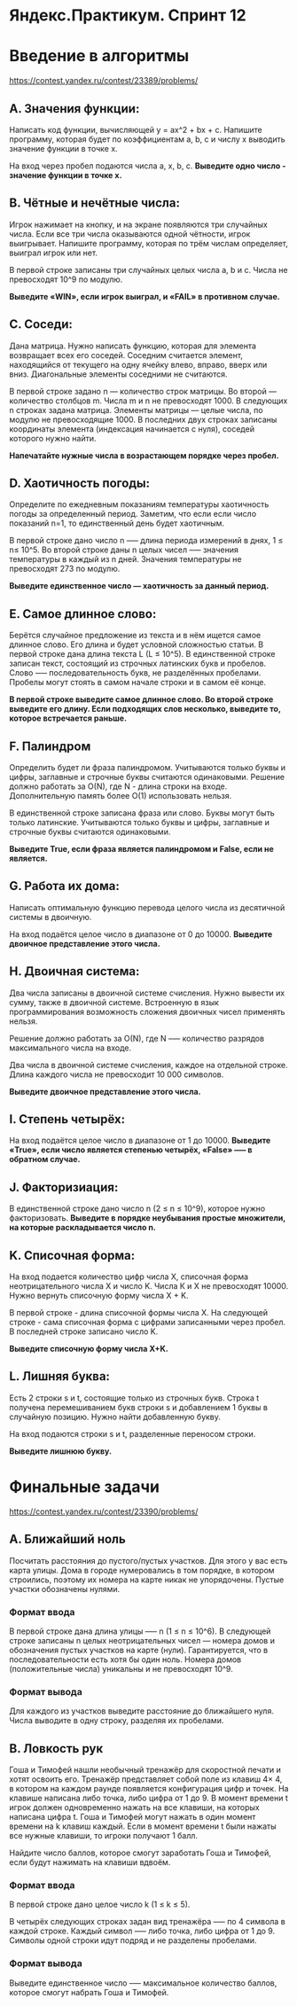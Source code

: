 # **Яндекс.Практикум. Спринт 12**

# Введение в алгоритмы
https://contest.yandex.ru/contest/23389/problems/

## A. Значения функции:
Написать код функции, вычисляющей y = ax^2 + bx + c. Напишите программу, которая будет по коэффициентам a, b, c и числу x выводить значение функции в точке x.

На вход через пробел подаются числа a, x, b, c.
**Выведите одно число - значение функции в точке x.**

## B. Чётные и нечётные числа:
Игрок нажимает на кнопку, и на экране появляются три случайных числа. Если все три числа оказываются одной чётности, игрок выигрывает.
Напишите программу, которая по трём числам определяет, выиграл игрок или нет.

В первой строке записаны три случайных целых числа a, b и c. Числа не превосходят 10^9 по модулю.

**Выведите «WIN», если игрок выиграл, и «FAIL» в противном случае.**

## C. Соседи:
Дана матрица. Нужно написать функцию, которая для элемента возвращает всех его соседей. Соседним считается элемент, находящийся от текущего на одну ячейку влево, вправо, вверх или вниз. Диагональные элементы соседними не считаются.

В первой строке задано n — количество строк матрицы. Во второй — количество столбцов m. Числа m и n не превосходят 1000. В следующих n строках задана матрица. Элементы матрицы — целые числа, по модулю не превосходящие 1000. В последних двух строках записаны координаты элемента (индексация начинается с нуля), соседей которого нужно найти.

**Напечатайте нужные числа в возрастающем порядке через пробел.**

## D. Хаотичность погоды:
Определите по ежедневным показаниям температуры хаотичность погоды за определенный период.
Заметим, что если если число показаний n=1, то единственный день будет хаотичным. 

В первой строке дано число n –— длина периода измерений в днях, 1 ≤ n≤ 10^5. Во второй строке даны n целых чисел –— значения температуры в каждый из n дней. Значения температуры не превосходят 273 по модулю.

**Выведите единственное число — хаотичность за данный период.**

## E. Самое длинное слово:
Берётся случайное предложение из текста и в нём ищется самое длинное слово. Его длина и будет условной сложностью статьи. 
В первой строке дана длина текста L (L ≤ 10^5).
В единственной строке записан текст, состоящий из строчных латинских букв и пробелов. Слово —– последовательность букв, не разделённых пробелами. Пробелы могут стоять в самом начале строки и в самом её конце.

**В первой строке выведите самое длинное слово. Во второй строке выведите его длину. Если подходящих слов несколько, выведите то, которое встречается раньше.**

## F. Палиндром
Определить будет ли фраза палиндромом. Учитываются только буквы и цифры, заглавные и строчные буквы считаются одинаковыми. 
Решение должно работать за O(N), где N - длина строки на входе. 
Дополнительную память более O(1) использовать нельзя.

В единственной строке записана фраза или слово. Буквы могут быть только латинские.
Учитываются только буквы и цифры, заглавные и строчные буквы считаются одинаковыми.

**Выведите True, если фраза является палиндромом и False, если не является.**

## G. Работа их дома:
Написать оптимальную функцию перевода целого числа из десятичной системы в двоичную.

На вход подаётся целое число в диапазоне от 0 до 10000.
**Выведите двоичное представление этого числа.**

## H. Двоичная система:
Два числа записаны в двоичной системе счисления. Нужно вывести их сумму, также в двоичной системе. Встроенную в язык программирования возможность сложения двоичных чисел применять нельзя.

Решение должно работать за O(N), где N –— количество разрядов максимального числа на входе.

Два числа в двоичной системе счисления, каждое на отдельной строке. Длина каждого числа не превосходит 10 000 символов. 

**Выведите двоичное представление этого числа.**

## I. Степень четырёх:
На вход подаётся целое число в диапазоне от 1 до 10000.
**Выведите «True», если число является степенью четырёх, «False» –— в обратном случае.**

## J. Факторизиация:
В единственной строке дано число n (2 ≤ n ≤ 10^9), которое нужно факторизовать.
**Выведите в порядке неубывания простые множители, на которые раскладывается число n.**

## K. Списочная форма:
На вход подается количество цифр числа Х, списочная форма неотрицательного числа Х и число K. 
Числа К и Х не превосходят 10000.
Нужно вернуть списочную форму числа X + K.

В первой строке - длина списочной формы числа X. 
На следующей строке - сама списочная форма с цифрами записанными через пробел. 
В последней строке записано число K.

**Выведите списочную форму числа X+K.**


## L. Лишняя буква: 
Есть 2 строки s и t, состоящие только из строчных букв. 
Строка t получена перемешиванием букв строки s и добавлением 1 буквы в случайную позицию. 
Нужно найти добавленную букву.

На вход подаются строки s и t, разделенные переносом строки.

**Выведите лишнюю букву.**

# Финальные задачи
https://contest.yandex.ru/contest/23390/problems/

## A. Ближайший ноль

Посчитать расстояния до пустого/пустых участков. Для этого у вас есть карта улицы. Дома в городе нумеровались в том порядке, в котором строились, поэтому их номера на карте никак не упорядочены. Пустые участки обозначены нулями. 


### Формат ввода
В первой строке дана длина улицы —– n (1 ≤ n ≤ 10^6). В следующей строке записаны n целых неотрицательных чисел — номера домов и обозначения пустых участков на карте (нули). Гарантируется, что в последовательности есть хотя бы один ноль. Номера домов (положительные числа) уникальны и не превосходят 10^9. 

### Формат вывода 
Для каждого из участков выведите расстояние до ближайшего нуля. Числа выводите в одну строку, разделяя их пробелами.

## B. Ловкость рук

Гоша и Тимофей нашли необычный тренажёр для скоростной печати и хотят освоить его. Тренажёр представляет собой поле из клавиш 4× 4, в котором на каждом раунде появляется конфигурация цифр и точек. На клавише написана либо точка, либо цифра от 1 до 9. В момент времени t игрок должен одновременно нажать на все клавиши, на которых написана цифра t. Гоша и Тимофей могут нажать в один момент времени на k клавиш каждый. Если в момент времени t были нажаты все нужные клавиши, то игроки получают 1 балл.

Найдите число баллов, которое смогут заработать Гоша и Тимофей, если будут нажимать на клавиши вдвоём.

### Формат ввода

В первой строке дано целое число k (1 ≤ k ≤ 5).

В четырёх следующих строках задан вид тренажёра –— по 4 символа в каждой строке. Каждый символ —– либо точка, либо цифра от 1 до 9. Символы одной строки идут подряд и не разделены пробелами.

### Формат вывода
Выведите единственное число –— максимальное количество баллов, которое смогут набрать Гоша и Тимофей.
